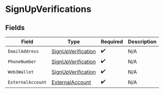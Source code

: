 # SignUpVerifications


## Fields

| Field                                                               | Type                                                                | Required                                                            | Description                                                         |
| ------------------------------------------------------------------- | ------------------------------------------------------------------- | ------------------------------------------------------------------- | ------------------------------------------------------------------- |
| `EmailAddress`                                                      | [SignUpVerification](../../Models/Components/SignUpVerification.md) | :heavy_check_mark:                                                  | N/A                                                                 |
| `PhoneNumber`                                                       | [SignUpVerification](../../Models/Components/SignUpVerification.md) | :heavy_check_mark:                                                  | N/A                                                                 |
| `Web3Wallet`                                                        | [SignUpVerification](../../Models/Components/SignUpVerification.md) | :heavy_check_mark:                                                  | N/A                                                                 |
| `ExternalAccount`                                                   | [ExternalAccount](../../Models/Components/ExternalAccount.md)       | :heavy_check_mark:                                                  | N/A                                                                 |